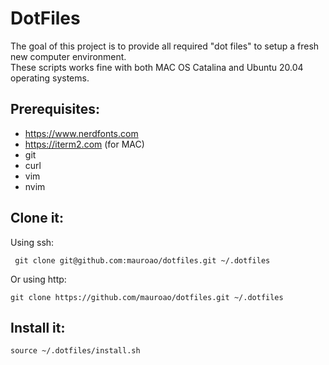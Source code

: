 # DotFiles

The goal of this project is to provide all required "dot files" to setup a fresh new computer environment.  
These scripts works fine with both MAC OS Catalina and Ubuntu 20.04 operating systems.

## Prerequisites:

- https://www.nerdfonts.com
- https://iterm2.com (for MAC)
- git
- curl
- vim
- nvim

## Clone it:

Using ssh:
```
 git clone git@github.com:mauroao/dotfiles.git ~/.dotfiles
```
Or using http:
```
git clone https://github.com/mauroao/dotfiles.git ~/.dotfiles
```

## Install it:

```
source ~/.dotfiles/install.sh
```
